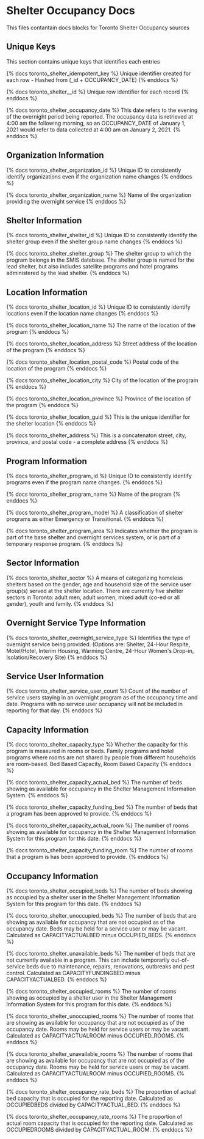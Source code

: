 # Shelter Occupancy Docs
This files contantain docs blocks for Toronto Shelter Occupancy sources

## Unique Keys
This section contains unique keys that identifies each entries

{% docs toronto_shelter_idempotent_key %}
Unique identifier created for each row - Hashed from (_id + OCCUPANCY_DATE)
{% enddocs %}

{% docs toronto_shelter__id %}
Unique row identifier for each record
{% enddocs %}

{% docs toronto_shelter_occupancy_date %}
This date refers to the evening of the overnight period being reported. The occupancy data is retrieved at 4:00 am the following morning, so an OCCUPANCY_DATE of January 1, 2021 would refer to data collected at 4:00 am on January 2, 2021.
{% enddocs %}

## Organization Information
{% docs toronto_shelter_organization_id %}
Unique ID to consistently identify organizations even if the organization name changes
{% enddocs %}

{% docs toronto_shelter_organization_name %}
Name of the organization providing the overnight service
{% enddocs %}

## Shelter Information
{% docs toronto_shelter_shelter_id %}
Unique ID to consistently identify the shelter group even if the shelter group name changes
{% enddocs %}

{% docs toronto_shelter_shelter_group %}
The shelter group to which the program belongs in the SMIS database. The shelter group is named for the lead shelter, but also includes satellite programs and hotel programs administered by the lead shelter.
{% enddocs %}

## Location Information
{% docs toronto_shelter_location_id %}
Unique ID to consistently identify locations even if the location name changes
{% enddocs %}

{% docs toronto_shelter_location_name %}
The name of the location of the program
{% enddocs %}

{% docs toronto_shelter_location_address %}
Street address of the location of the program
{% enddocs %}

{% docs toronto_shelter_location_postal_code %}
Postal code of the location of the program
{% enddocs %}

{% docs toronto_shelter_location_city %}
City of the location of the program
{% enddocs %}

{% docs toronto_shelter_location_province %}
Province of the location of the program
{% enddocs %}

{% docs toronto_shelter_location_guid %}
This is the unique identifier for the shelter location
{% enddocs %}

{% docs toronto_shelter_address %}
This is a concatenaton street, city, province, and postal code - a complete address
{% enddocs %}

## Program Information
{% docs toronto_shelter_program_id %}
Unique ID to consistently identify programs even if the program name changes.
{% enddocs %}

{% docs toronto_shelter_program_name %}
Name of the program
{% enddocs %}

{% docs toronto_shelter_program_model %}
A classification of shelter programs as either Emergency or Transitional.
{% enddocs %}

{% docs toronto_shelter_program_area %}
Indicates whether the program is part of the base shelter and overnight services system, or is part of a temporary response program.
{% enddocs %}

## Sector Information
{% docs toronto_shelter_sector %}
A means of categorizing homeless shelters based on the gender, age and household size of the service user group(s) served at the shelter location. There are currently five shelter sectors in Toronto: adult men, adult women, mixed adult (co-ed or all gender), youth and family.
{% enddocs %}

## Overnight Service Type Information
{% docs toronto_shelter_overnight_service_type %}
Identifies the type of overnight service being provided. (Options are: Shelter, 24-Hour Respite, Motel/Hotel, Interim Housing, Warming Centre, 24-Hour Women's Drop-in, Isolation/Recovery Site)
{% enddocs %}

## Service User Information
{% docs toronto_shelter_service_user_count %}
Count of the number of service users staying in an overnight program as of the occupancy time and date. Programs with no service user occupancy will not be included in reporting for that day.
{% enddocs %}

## Capacity Information
{% docs toronto_shelter_capacity_type %}
Whether the capacity for this program is measured in rooms or beds. Family programs and hotel programs where rooms are not shared by people from different households are room-based. Bed Based Capacity, Room Based Capacity
{% enddocs %}

{% docs toronto_shelter_capacity_actual_bed %}
The number of beds showing as available for occupancy in the Shelter Management Information System.
{% enddocs %}

{% docs toronto_shelter_capacity_funding_bed %}
The number of beds that a program has been approved to provide.
{% enddocs %}

{% docs toronto_shelter_capacity_actual_room %}
The number of rooms showing as available for occupancy in the Shelter Management Information System for this program for this date.
{% enddocs %}

{% docs toronto_shelter_capacity_funding_room %}
The number of rooms that a program is has been approved to provide.
{% enddocs %}

## Occupancy Information
{% docs toronto_shelter_occupied_beds %}
The number of beds showing as occupied by a shelter user in the Shelter Management Information System for this program for this date.
{% enddocs %}

{% docs toronto_shelter_unoccupied_beds %}
The number of beds that are showing as available for occupancy that are not occupied as of the occupancy date. Beds may be held for a service user or may be vacant. Calculated as CAPACITYACTUALBED minus OCCUPIED_BEDS.
{% enddocs %}

{% docs toronto_shelter_unavailable_beds %}
The number of beds that are not currently available in a program. This can include temporarily out-of-service beds due to maintenance, repairs, renovations, outbreaks and pest control. Calculated as CAPACITYFUNDINGBED minus CAPACITYACTUALBED.
{% enddocs %}

{% docs toronto_shelter_occupied_rooms %}
The number of rooms showing as occupied by a shelter user in the Shelter Management Information System for this program for this date.
{% enddocs %}

{% docs toronto_shelter_unoccupied_rooms %}
The number of rooms that are showing as available for occupancy that are not occupied as of the occupancy date. Rooms may be held for service users or may be vacant. Calculated as CAPACITYACTUALROOM minus OCCUPIED_ROOMS.
{% enddocs %}

{% docs toronto_shelter_unavailable_rooms %}
The number of rooms that are showing as available for occupancy that are not occupied as of the occupancy date. Rooms may be held for service users or may be vacant. Calculated as CAPACITYACTUALROOM minus OCCUPIED_ROOMS.
{% enddocs %}

{% docs toronto_shelter_occupancy_rate_beds %}
The proportion of actual bed capacity that is occupied for the reporting date. Calculated as OCCUPIEDBEDS divided by CAPACITYACTUAL_BED.
{% enddocs %}

{% docs toronto_shelter_occupancy_rate_rooms %}
The proportion of actual room capacity that is occupied for the reporting date. Calculated as OCCUPIEDROOMS divided by CAPACITYACTUAL_ROOM.
{% enddocs %}